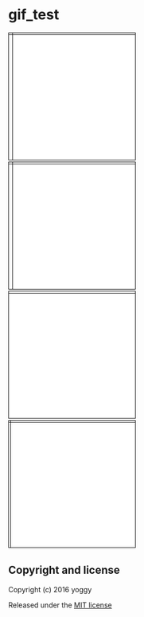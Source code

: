 gif_test
====

![sketch_20160506/sketch_20160506.gif](sketch_20160506/sketch_20160506.gif)
![sketch_20160504/sketch_20160504.gif](sketch_20160504/sketch_20160504.gif)
![sketch_20160503/sketch_20160503.gif](sketch_20160503/sketch_20160503.gif)
![sketch_20160502/sketch_20160502.gif](sketch_20160502/sketch_20160502.gif)


Copyright and license
----
Copyright (c) 2016 yoggy

Released under the [MIT license](LICENSE.txt)
